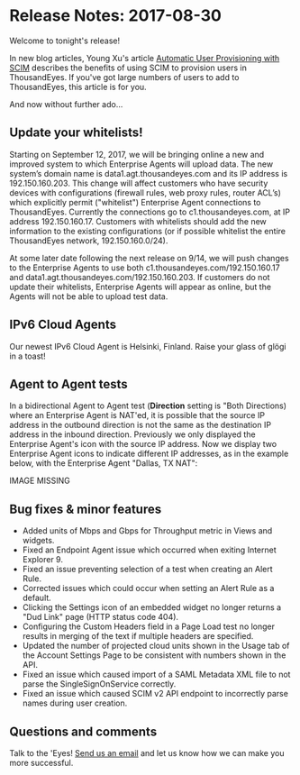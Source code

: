 # Release Notes: 2017-08-30

Welcome to tonight's release!

In new blog articles, Young Xu's article [Automatic User Provisioning with SCIM](https://blog.thousandeyes.com/automatic-user-provisioning-scim/) describes the benefits of using SCIM to provision users in ThousandEyes. If you've got large numbers of users to add to ThousandEyes, this article is for you.

And now without further ado...

## Update your whitelists!

Starting on September 12, 2017, we will be bringing online a new and improved system to which Enterprise Agents will upload data. The new system’s domain name is data1.agt.thousandeyes.com and its IP address is 192.150.160.203. This change will affect customers who have security devices with configurations \(firewall rules, web proxy rules, router ACL’s\) which explicitly permit \("whitelist"\) Enterprise Agent connections to ThousandEyes. Currently the connections go to c1.thousandeyes.com, at IP address 192.150.160.17. Customers with whitelists should add the new information to the existing configurations \(or if possible whitelist the entire ThousandEyes network, 192.150.160.0/24\).

At some later date following the next release on 9/14, we will push changes to the Enterprise Agents to use both c1.thousandeyes.com/192.150.160.17 and data1.agt.thousandeyes.com/192.150.160.203. If customers do not update their whitelists, Enterprise Agents will appear as online, but the Agents will not be able to upload test data.

## IPv6 Cloud Agents

Our newest IPv6 Cloud Agent is Helsinki, Finland. Raise your glass of glögi in a toast!

## Agent to Agent tests

In a bidirectional Agent to Agent test \(**Direction** setting is "Both Directions\) where an Enterprise Agent is NAT'ed, it is possible that the source IP address in the outbound direction is not the same as the destination IP address in the inbound direction. Previously we only displayed the Enterprise Agent's icon with the source IP address. Now we display two Enterprise Agent icons to indicate different IP addresses, as in the example below, with the Enterprise Agent "Dallas, TX NAT":

IMAGE MISSING

## Bug fixes & minor features

* Added units of Mbps and Gbps for Throughput metric in Views and widgets.
* Fixed an Endpoint Agent issue which occurred when exiting Internet Explorer 9.
* Fixed an issue preventing selection of a test when creating an Alert Rule.
* Corrected issues which could occur when setting an Alert Rule as a default.
* Clicking the Settings icon of an embedded widget no longer returns a "Dud Link" page \(HTTP status code 404\).
* Configuring the Custom Headers field in a Page Load test no longer results in merging of the text if multiple headers are specified.
* Updated the number of projected cloud units shown in the Usage tab of the Account Settings Page to be consistent with numbers shown in the API.
* Fixed an issue which caused import of a SAML Metadata XML file to not parse the SingleSignOnService correctly.
* Fixed an issue which caused SCIM v2 API endpoint to incorrectly parse names during user creation.

## ​Questions and comments

Talk to the 'Eyes! [Send us an email](mailto:support@thousandeyes.com?subject=2017-08-30+Release+Update) and let us know how we can make you more successful.

